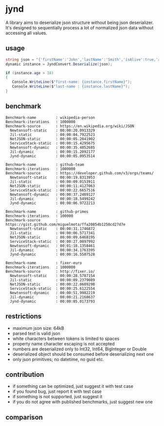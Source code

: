 # jynd

A library aims to deserialize json structure without being json deserializer.
It's designed to sequentially process a lot of normalized json data without accessing all values.

## usage

```` csharp
string json = "{'firstName':'John','lastName':'Smith','isAlive':true,'age':25}".Replace('\'', '\"');
dynamic instance = JyndConvert.Deserialize(json);

if (instance.age > 18)
{
   Console.WriteLine($"first-name: {instance.firstName}");
   Console.WriteLine($"last-name : {instance.lastName}");
}
````

## benchmark

```` text
Benchmark-name         : wikipedia-person
Benchmark-iterations   : 1000000
Benchmark-source       : https://en.wikipedia.org/wiki/JSON
  Newtonsoft-static    : 00:00:20.0913329
  Jil-static           : 00:00:04.7922523
  NetJSON-static       : 00:00:05.2041902
  ServiceStack-static  : 00:00:15.4295675
  Newtonsoft-dynamic   : 00:00:35.4852685
  Jil-dynamic          : 00:00:15.2092177
  Jynd-dynamic         : 00:00:05.0953514

Benchmark-name         : github-team
Benchmark-iterations   : 1000000
Benchmark-source       : https://developer.github.com/v3/orgs/teams/
  Newtonsoft-static    : 00:00:19.8313953
  Jil-static           : 00:00:09.0153911
  NetJSON-static       : 00:00:11.4127063
  ServiceStack-static  : 00:00:22.6657516
  Newtonsoft-dynamic   : 00:00:37.2469127
  Jil-dynamic          : 00:00:18.5499242
  Jynd-dynamic         : 00:00:06.9722213

Benchmark-name         : github-primes
Benchmark-iterations   : 100000
Benchmark-source       : https://gist.github.com/miguelmota/ffa20854b1258cd27d7e
  Newtonsoft-static    : 00:00:31.1746872
  Jil-static           : 00:00:06.5717341
  NetJSON-static       : 00:00:09.6468195
  ServiceStack-static  : 00:00:27.0097992
  Newtonsoft-dynamic   : 00:01:18.1358461
  Jil-dynamic          : 00:00:34.1763395
  Jynd-dynamic         : 00:00:16.5507528

Benchmark-name         : fixer-euro
Benchmark-iterations   : 1000000
Benchmark-source       : http://fixer.io/
  Newtonsoft-static    : 00:00:28.5787154
  Jil-static           : 00:00:09.2379089
  NetJSON-static       : 00:00:22.8609298
  ServiceStack-static  : 00:00:25.6122554
  Newtonsoft-dynamic   : 00:00:51.9982219
  Jil-dynamic          : 00:00:21.2168637
  Jynd-dynamic         : 00:00:05.0173793
````

## restrictions

* maximum json size: 64kB
* parsed text is valid json
* white characters between tokens is limited to spaces
* property name character escaping is not accepted
* numbers are deserialized only to Int32, Int64, BigInteger or Double
* deserialized object should be consumed before deserializing next one
* only json primitives; no datetime, no guid etc.

## contribution

* if something can be optimized, just suggest it with test case
* if you found bug, just report it with test case
* if something is not supported, just suggest it
* if you do not agree with published benchmarks, just suggest new one

## comparison

